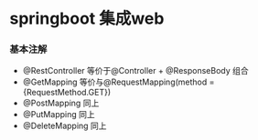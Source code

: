 # springboot 集成web

### 基本注解
+ @RestController   等价于@Controller + @ResponseBody 组合
+ @GetMapping   等价与@RequestMapping(method = {RequestMethod.GET})
+ @PostMapping  同上
+ @PutMapping   同上
+ @DeleteMapping    同上
